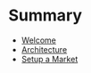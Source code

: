# Summary

- [Welcome](./welcome.md)
- [Architecture](./architecture/README.md)
- [Setup a Market](./setup.md)